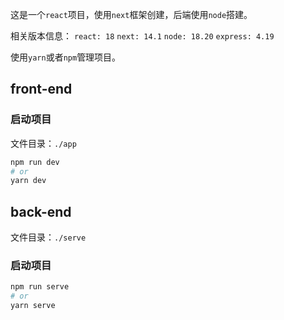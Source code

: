 这是一个`react`项目，使用`next`框架创建，后端使用`node`搭建。

相关版本信息：
`react: 18` `next: 14.1` `node: 18.20` `express: 4.19`

使用`yarn`或者`npm`管理项目。

## front-end

### 启动项目

文件目录：`./app`

```bash
npm run dev
# or
yarn dev
```

## back-end

文件目录：`./serve`

### 启动项目

```bash
npm run serve
# or
yarn serve
```